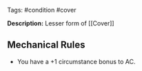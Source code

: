 Tags: #condition #cover

**Description:** Lesser form of [[Cover]]

## Mechanical Rules

- You have a +1 circumstance bonus to AC.